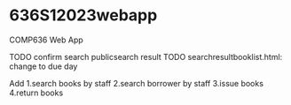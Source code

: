 # 636S12023webapp

COMP636 Web App


TODO confirm search publicsearch result
TODO searchresultbooklist.html: change to due day

Add 
1.search books by staff
2.search borrower by staff
3.issue books 
4.return books
